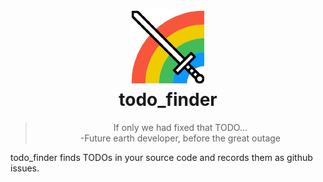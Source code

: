 <div align="center">
  <h1>
    <img src="8252.png" /><br />
    todo_finder
  </h1>

  <blockquote>
    If only we had fixed that TODO...
   <br />
   <footer>-Future earth developer, before the great outage</footer>

  </blockquote>
</div>

todo_finder finds TODOs in your source code and records them as github issues.
